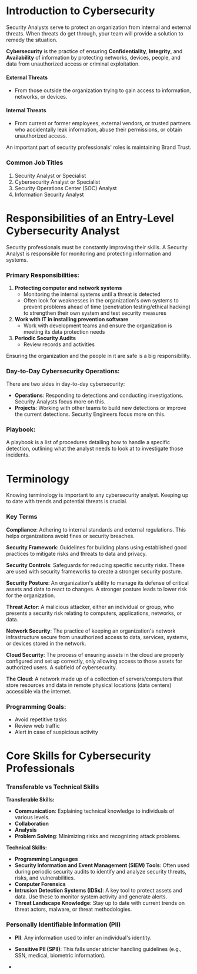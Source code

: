# Introduction to Cybersecurity

Security Analysts serve to protect an organization from internal and external threats. When threats do get through, your team will provide a solution to remedy the situation.

**Cybersecurity** is the practice of ensuring **Confidentiality**, **Integrity**, and **Availability** of information by protecting networks, devices, people, and data from unauthorized access or criminal exploitation.

#### External Threats
- From those outside the organization trying to gain access to information, networks, or devices.

#### Internal Threats
- From current or former employees, external vendors, or trusted partners who accidentally leak information, abuse their permissions, or obtain unauthorized access.

An important part of security professionals' roles is maintaining Brand Trust.

### Common Job Titles
1. Security Analyst or Specialist
2. Cybersecurity Analyst or Specialist
3. Security Operations Center (SOC) Analyst
4. Information Security Analyst

# Responsibilities of an Entry-Level Cybersecurity Analyst

Security professionals must be constantly improving their skills. A Security Analyst is responsible for monitoring and protecting information and systems.

### Primary Responsibilities:
1. **Protecting computer and network systems**
    - Monitoring the internal systems until a threat is detected
    - Often look for weaknesses in the organization's own systems to prevent problems ahead of time (penetration testing/ethical hacking) to strengthen their own system and test security measures
2. **Work with IT in installing prevention software**
    - Work with development teams and ensure the organization is meeting its data protection needs
3. **Periodic Security Audits**
    - Review records and activities

Ensuring the organization and the people in it are safe is a big responsibility.

### Day-to-Day Cybersecurity Operations:
There are two sides in day-to-day cybersecurity:

- **Operations**: Responding to detections and conducting investigations. Security Analysts focus more on this.
- **Projects**: Working with other teams to build new detections or improve the current detections. Security Engineers focus more on this.

### Playbook:
A playbook is a list of procedures detailing how to handle a specific detection, outlining what the analyst needs to look at to investigate those incidents.

# Terminology

Knowing terminology is important to any cybersecurity analyst. Keeping up to date with trends and potential threats is crucial.

### Key Terms

**Compliance**: Adhering to internal standards and external regulations. This helps organizations avoid fines or security breaches.

**Security Framework**: Guidelines for building plans using established good practices to mitigate risks and threats to data and privacy.

**Security Controls**: Safeguards for reducing specific security risks. These are used with security frameworks to create a stronger security posture.

**Security Posture**: An organization's ability to manage its defense of critical assets and data to react to changes. A stronger posture leads to lower risk for the organization.

**Threat Actor**: A malicious attacker, either an individual or group, who presents a security risk relating to computers, applications, networks, or data.

**Network Security**: The practice of keeping an organization's network infrastructure secure from unauthorized access to data, services, systems, or devices stored in the network.

**Cloud Security**: The process of ensuring assets in the cloud are properly configured and set up correctly, only allowing access to those assets for authorized users. A subfield of cybersecurity.

**The Cloud**: A network made up of a collection of servers/computers that store resources and data in remote physical locations (data centers) accessible via the internet.

### Programming Goals:
- Avoid repetitive tasks
- Review web traffic
- Alert in case of suspicious activity

# Core Skills for Cybersecurity Professionals

### Transferable vs Technical Skills

**Transferable Skills:**
- **Communication**: Explaining technical knowledge to individuals of various levels.
- **Collaboration**
- **Analysis**
- **Problem Solving**: Minimizing risks and recognizing attack problems.

**Technical Skills:**
- **Programming Languages**
- **Security Information and Event Management (SIEM) Tools**: Often used during periodic security audits to identify and analyze security threats, risks, and vulnerabilities.
- **Computer Forensics**
- **Intrusion Detection Systems (IDSs)**: A key tool to protect assets and data. Use these to monitor system activity and generate alerts.
- **Threat Landscape Knowledge**: Stay up to date with current trends on threat actors, malware, or threat methodologies.

### Personally Identifiable Information (PII)
- **PII**: Any information used to infer an individual's identity.
- **Sensitive PII (SPII)**: This falls under stricter handling guidelines (e.g., SSN, medical, biometric information).




- 
